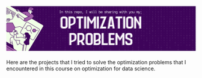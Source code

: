 ![This is an image](5.png)
---
Here are the projects that I tried to solve the optimization problems that I encountered in this course on optimization for data science.
